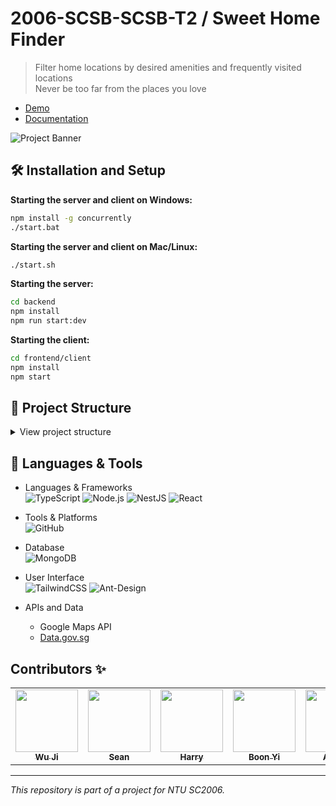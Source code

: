 # 2006-SCSB-SCSB-T2 / Sweet Home Finder

> Filter home locations by desired amenities and frequently visited locations </br>
> Never be too far from the places you love

- [Demo](https://youtu.be/bwiQCzmZxI8)
- [Documentation](#documentation-link)

![Project Banner](https://github.com/softwarelab3/2006-SCSB-SCSB-T2/blob/dev/Landing%20page.png)

## 🛠 Installation and Setup
**Starting the server and client on Windows:**

```bash
npm install -g concurrently
./start.bat
```
**Starting the server and client on Mac/Linux:**

```bash
./start.sh
```

**Starting the server:**

```bash
cd backend
npm install
npm run start:dev
```

**Starting the client:**

```bash
cd frontend/client
npm install
npm start
```

## 📂 Project Structure

<details>
<summary>View project structure</summary>
<br>

```
📦2006-SCSB-SCSB-T2
 ┣ 📂backend
 ┃ ┣ 📂node_modules
 ┃ ┣ 📂dist
 ┃ ┣ 📂src
 ┃ ┣ 📂test
 ┃ ┗ 📂services
 ┣ 📂frontend
 ┃ ┣ 📂client
 ┃ ┃ ┣ 📂build
 ┃ ┃ ┣ 📂node_modules
 ┃ ┃ ┣ 📂public
 ┃ ┃ ┣ 📂src
 ┃ ┃ ┃ ┣ 📂components
 ┃ ┃ ┃ ┗ 📂pages
 ┗ 📜README.md
```

[`/backend/node_modules`](./backend/node_modules) - contains modules used in the backend code<br/>
[`/backend/src`](./backend/src) - contains the source code of the application, segmented into different subfolders<br/>
[`/backend/dist`](./backend/dist) - stores the backend compiled TypeScript<br/>
[`/backend/tests`](./backend/tests) - contains end-to-end test scripts and result logging<br/>

[`/frontend/public`](./frontend/public) - stores static assets such as images, fonts, etc<br/>
[`/frontend/build`](./frontend/build) - stores the frontend compiled build<br/>
[`/frontend/node_modules`](./frontend/node_modules) - contains modules used in the frontend code<br/>
[`/frontend/src/components`](./frontend/src/components) - contains reusable UI components that are used across the application, such as buttons, forms, and navigation bars<br/>
[`/frontend/src/pages`](./frontend/src/pages) - each file in this directory represents a route in the application and is responsible for rendering the content of that route<br/>

</details>

## 🧰 Languages & Tools

- Languages & Frameworks<br/>
  ![TypeScript](https://img.shields.io/badge/TypeScript-007ACC?style=for-the-badge&logo=typescript&logoColor=white)
  ![Node.js](https://img.shields.io/badge/Node.js-43853D?style=for-the-badge&logo=node-dot-js&logoColor=white)
  ![NestJS](https://img.shields.io/badge/nestjs-%23E0234E.svg?style=for-the-badge&logo=nestjs&logoColor=white)
  ![React](https://img.shields.io/badge/react-%2320232a.svg?style=for-the-badge&logo=react&logoColor=%2361DAFB)
  
- Tools & Platforms<br/>
  ![GitHub](https://img.shields.io/badge/GitHub-100000?style=for-the-badge&logo=github&logoColor=white)
  
- Database<br/>
  ![MongoDB](https://img.shields.io/badge/MongoDB-4EA94B?style=for-the-badge&logo=mongodb&logoColor=white)

- User Interface<br/>
  ![TailwindCSS](https://img.shields.io/badge/tailwindcss-%2338B2AC.svg?style=for-the-badge&logo=tailwind-css&logoColor=white)
  ![Ant-Design](https://img.shields.io/badge/-AntDesign-%230170FE?style=for-the-badge&logo=ant-design&logoColor=white)

- APIs and Data <br/>
  - Google Maps API
  - <a href="https://beta.data.gov.sg/collections/189/datasets/d_ebc5ab87086db484f88045b47411ebc5/view"> Data.gov.sg </a>

## Contributors ✨

<table>
  <tr>
    <td align="center"><a href="https://github.com/WuuuJiii"><img src="https://avatars.githubusercontent.com/WuuuJiii" width="100px;" alt=""/><br /><sub><b>Wu Ji</b></sub></a><br /></td>
    <td align="center"><a href="https://github.com/seelism"><img src="https://avatars.githubusercontent.com/seelism" width="100px;" alt=""/><br /><sub><b>Sean</b></sub></a><br /></td>
    <td align="center"><a href="https://github.com/harryo20"><img src="https://avatars.githubusercontent.com/harryo20" width="100px;" alt=""/><br /><sub><b>Harry</b></sub></a><br /></td>
    <td align="center"><a href="https://github.com/boonyii"><img src="https://avatars.githubusercontent.com/boonyii" width="100px;" alt=""/><br /><sub><b>Boon Yi</b></sub></a><br /></td>
    <td align="center"><a href="https://github.com/Rabbitson2001"><img src="https://avatars.githubusercontent.com/Rabbitson2001" width="100px;" alt=""/><br /><sub><b>Alyssa</b></sub></a><br /></td>
    <td align="center"><a href="https://github.com/JeremyCEY"><img src="https://avatars.githubusercontent.com/JeremyCEY" width="100px;" alt=""/><br /><sub><b>Jeremy</b></sub></a><br /></td>
  </tr>
</table>

---

_This repository is part of a project for NTU SC2006._ 
